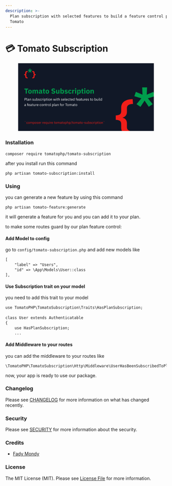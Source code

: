 ```yaml
---
description: >-
  Plan subscription with selected features to build a feature control plan for
  Tomato
---
```


# 💳 Tomato Subscription

<figure><img src="../../.gitbook/assets/screenshot (10).png" alt=""><figcaption></figcaption></figure>

### Installation

```
composer require tomatophp/tomato-subscription
```

after you install run this command

```
php artisan tomato-subscription:install
```

### Using

you can generate a new feature by using this command

```
php artisan tomato-feature:generate
```

it will generate a feature for you and you can add it to your plan.

to make some routes guard by our plan feature control:

#### Add Model to config

go to `config/tomato-subscription.php` and add new models like

```
[
    "label" => "Users",
    "id" => \App\Models\User::class
],
```

#### Use Subscription trait on your model

you need to add this trait to your model

```
use TomatoPHP\TomatoSubscription\Traits\HasPlanSubscription;

class User extends Authenticatable
{
    use HasPlanSubscription;
    ...
```

#### Add Middleware to your routes

you can add the middleware to your routes like

```
\TomatoPHP\TomatoSubscription\Http\Middleware\UserHasBeenSubscribedToPlan::class
```

now, your app is ready to use our package.



### Changelog

Please see [CHANGELOG](https://github.com/tomatophp/tomato-subscription/blob/master/CHANGELOG.md) for more information on what has changed recently.

### Security

Please see [SECURITY](https://github.com/tomatophp/tomato-subscription/blob/master/SECURITY.md) for more information about the security.

### Credits

* [Fady Mondy](https://www.github.com/3x1io)

### License

The MIT License (MIT). Please see [License File](https://github.com/tomatophp/tomato-subscription/blob/master/LICENSE.md) for more information.
